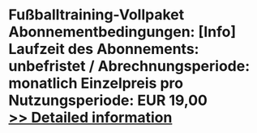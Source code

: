 # Fußballtraining-Vollpaket<br />Abonnementbedingungen: [Info] Laufzeit des Abonnements: unbefristet / Abrechnungsperiode: monatlich Einzelpreis pro Nutzungsperiode: EUR 19,00<br />[>> Detailed information](https://secure.shareit.com/shareit/product.html?productid=300248845&affiliateid=200057808)
